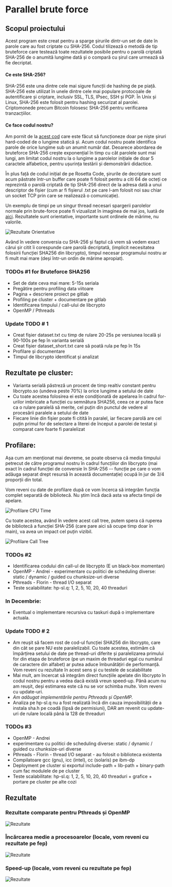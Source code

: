# Parallel brute force

## Scopul proiectului

Acest program este creat pentru a sparge șirurile dintr-un set de date în parole
care au fost criptate cu SHA-256. Codul tilizează o metodă de tip bruteforce
care testează toate rezultatele posibile pentru o parolă criptată SHA-256 de o
anumită lungime dată și o compară cu șirul care urmează să fie decriptat.

#### Ce este SHA-256?

SHA-256 este una dintre cele mai sigure funcții de hashing de pe piață. SHA-256
este utilizat în unele dintre cele mai populare protocoale de autentificare și
criptare, inclusiv SSL, TLS, IPsec, SSH și PGP. În Unix și Linux, SHA-256 este
folosit pentru hashing securizat al parolei. Criptomonede precum Bitcoin folosesc
SHA-256 pentru verificarea tranzacțiilor.

#### Ce face codul nostru?

Am pornit de la [acest cod](https://rosettacode.org/wiki/Parallel_brute_force#C)
care este făcut să funcționeze doar pe niște șiruri hard-coded de o lungime
statică și. Acum codul nostru poate identifica parole de orice lungime sub un
anumit număr dat. Deoarece abordarea de bruteforce SHA-256 crește exponențial
în timp cu cât parolele sunt mai lungi, am limitat codul nostru la o lungime a
parolelor inițiale de doar 5 caractele alfabetice, pentru ușurința testării și
demonstrării didactice.

În plus față de codul inițial de pe Rosetta Code, șirurile de decriptare sunt
acum păstrate într-un buffer care poate fi folosit pentru a citi 64 de octeți
ce reprezintă o parolă criptată de tip SHA-256 direct de la adresa dată a unui
descriptor de fișier (cum ar fi fișierul .txt pe care l-am folosit noi sau chiar
un socket TCP prin care se realizează o comunicație).

Un exemplu de timpi pe un singur thread necesari spargerii parolelor normale
prin brute-force poate fi vizualizat în imaginea de mai jos, luată de [aici](https://i.stack.imgur.com/lLoWD.png).
Rezultatele sunt orientative, importante sunt ordinele de mărime, nu valorile.

![Rezultate Orientative](brute_force_password_crashing_time_example.png)

Având în vedere conversia cu SHA-256 și faptul că vrem să vedem exact cărui șir
citit îi corespunde care parolă decriptată, (implicit necesitatea folosirii
funcției SHA256 din libcrypto), timpul necesar programului nostru ar fi mult
mai mare (deși într-un ordin de mărime apropiat).

### TODOs #1 for Bruteforce SHA256

- Set de date ceva mai mare: 5-15s seriala
- Pregătire pentru profiling data viitoare
- Pagina + descriere proiect pe gitlab
- Profiling pe cluster + documentare pe gitlab
- Identificarea timpului / call-ului de libcrypto
- OpenMP / Pthreads

### Update TODO # 1

 - Creat fișier dataset.txt cu timp de rulare 20-25s pe versiunea locală
și 90-100s pe fep în varianta serială
 - Creat fișier dataset_short.txt care să poată rula pe fep în 15s
 - Profilare și documentare
 - Timpul de libcrypto identificat și analizat

## Rezultate pe cluster:

 - Varianta serială păstreză un procent de timp realtiv constant pentru
libcrypto.so (undeva peste 70%) la orice lungime a setului de date
 - Cu toate acestea folosirea ei este condiționată de apelarea în cadrul
for-urilor imbricate a funcției cu semnătura SHA256, ceea ce ar putea face
ca o rulare paralelă să merite, cel puțin din punctul de vedere al procesării
paralele a setului de date
 - Fiecare linie din fișier poate fi citită în paralel, iar fiecare parolă are
cel puțin primul for de selectare a literei de început a parolei de testat și
comparat care foarte fi paralelizat

## Profilare:

Așa cum am menționat mai devreme, se poate observa că media timpului petrecut
de către programul nostru în cadrul funcțiilor din libcrypto (mai exact în
cadrul funcției de conversie în SHA-256 -- funcție pe care o vom adăuga separat
drept resursă în această documentație) ocupă în jur de 3/4 proporții din total.

Vom reveni cu date de profilare după ce vom încerca să integrăm funcția complet
separată de bibliotecă. Nu știm încă dacă asta va afecta timpii de apelare.

![Profilare CPU Time](profiling_total_cpu_time.png)

Cu toate acestea, având în vedere acest call tree, putem spera că ruperea de
bibliotecă a funcției SHA-256 (care pare aici să ocupe timp doar în main), va
avea un impact cel puțin vizibil.

![Profilare Call Tree](profiling_call_tree.png)

### TODOs #2

- Identificarea codului din call-ul de libcrypto (E un black-box momentan)
- OpenMP - Andrei - experimentare cu politici de scheduling diverse: static / dynamic /
guided cu chunksize-uri diverse
- Pthreads - Florin - thread I/O separat
- Teste scalabilitate: hp-sl.q: 1, 2, 5, 10, 20, 40 threaduri

### In Decembrie:

- Eventual o implementare recursiva cu taskuri după o implementare actuala.

### Update TODO # 2

- Am reușit să facem rost de cod-ul funcției SHA256 din libcrypto, care din
cât se pare NU este paralelizabil. Cu toate acestea, estimăm că împărțirea
setului de date pe thread-uri diferite și paralelizarea primului for din etapa
de bruteforce (pe un maxim de threaduri egal cu numărul de caractere din alfabet)
ar putea aduce îmbunătățiri de performanță. Vom reveni cu rezultate în acest sens
și cu testele de scalabilitate
- Mai mult, am încercat să integrăm direct funcțiile apelate din libcrypto în
codul nostru pentru a vedea dacă există vreun speed-up. Până acum nu am reușit,
deși estimarea este că nu se vor schimba multe. Vom reveni cu update-uri.
- *Am adăugat implementările pentru Pthreads și OpenMP.*
- Analiza pe hp-sl.q nu a fost realizată încă din cauza imposibilității de a 
instala sha.h pe coadă (lipsă de permisiuni), DAR am revenit cu update-uri de
rulare locală până la 128 de threaduri

### TODOs #3

- OpenMP - Andrei
- experimentare cu politici de scheduling diverse: static / dynamic / guided cu chunksize-uri diverse
- Pthreads - Florin - thread I/O separat - au folosit o biblioteca existenta
- Compilatoare gcc (gnu), icc (intel), cc (solaris) pe ibm-dp
- Deployment pe cluster si exportul include-path + lib-path + binary-path cum fac modulele de pe cluster
- Teste scalabilitate: hp-sl.q: 1, 2, 5, 10, 20, 40 threaduri + grafice + portare pe cluster pe alte cozi

## Rezultate

### Rezultate comparate pentru Pthreads și OpenMP

![Rezultate](Results.png)

### Încărcarea medie a procesoarelor (locale, vom reveni cu rezultate pe fep)

![Rezultate](CPU_usage.png)

### Speed-up (locale, vom reveni cu rezultate pe fep)

![Rezultate](Speedup.png)